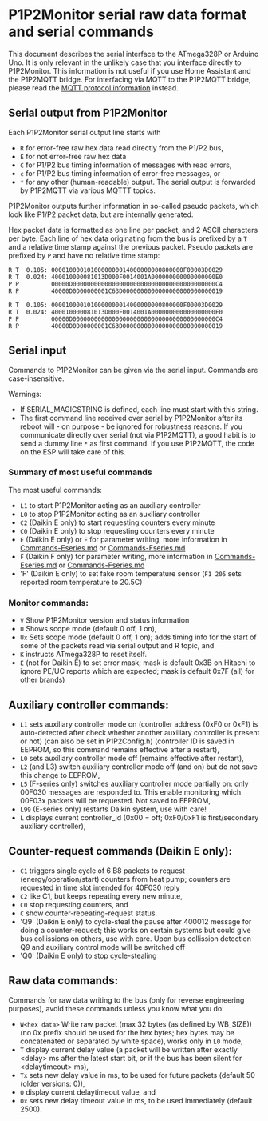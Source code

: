 # P1P2Monitor serial raw data format and serial commands

This document describes the serial interface to the ATmega328P or Arduino Uno. It is only relevant in the unlikely case that you interface directly to P1P2Monitor. This information is not useful if you use Home Assistant and the P1P2MQTT bridge. For interfacing via MQTT to the P1P2MQTT bridge, please read the [MQTT protocol information](https://github.com/Arnold-n/P1P2MQTT/blob/main/P1P2MQTT.md) instead.

## Serial output from P1P2Monitor

Each P1P2Monitor serial output line starts with
- `R` for error-free raw hex data read directly from the P1/P2 bus,
- `E` for not error-free raw hex data
- `C` for P1/P2 bus timing information of messages with read errors,
- `c` for P1/P2 bus timing information of error-free messages, or
- `*` for any other (human-readable) output.
The serial output is forwarded by P1P2MQTT via various MQTTT topics.

P1P2Monitor outputs further information in so-called pseudo packets, which look like P1/P2 packet data, but are internally generated.

Hex packet data is formatted as one line per packet, and 2 ASCII characters per byte. Each line of hex data originating from the bus is prefixed by a `T` and a relative time stamp against the previous packet. Pseudo packets are prefixed by `P` and have no relative time stamp:

~~~
R T  0.105: 0000100001010000000014000000000800000F00003D0029
R T  0.024: 400010000081013D000F0014001A000000000000000000E0
P P         00000D0000000000000000000000000000000000000000C4
R P         40000D0D00000001C63D0000000000000000000000000019
~~~

```
R T  0.105: 0000100001010000000014000000000800000F00003D0029
R T  0.024: 400010000081013D000F0014001A000000000000000000E0
P P         00000D0000000000000000000000000000000000000000C4
R P         40000D0D00000001C63D0000000000000000000000000019
```

## Serial input

Commands to P1P2Monitor can be given via the serial input. Commands are case-insensitive.

Warnings:
 - If SERIAL\_MAGICSTRING is defined, each line must start with this string.
 - The first command line received over serial by P1P2Monitor after its reboot will - on purpose - be ignored for robustness reasons. If you communicate directly over serial (not via P1P2MQTT), a good habit is to send a dummy line `*` as first command. If you use P1P2MQTT, the code on the ESP will take care of this.

### Summary of most useful commands

The most useful commands:
 - `L1` to start P1P2Monitor acting as an auxiliary controller
 - `L0` to stop P1P2Monitor acting as an auxiliary controller
 - `C2` (Daikin E only) to start requesting counters every minute
 - `C0` (Daikin E only) to stop requesting counters every minute
 - `E` (Daikin E only) or `F` for parameter writing, more information in [Commands-Eseries.md](https://github.com/Arnold-n/P1P2MQTT/blob/main/doc/Commands-Eseries.md) or [Commands-Fseries.md](https://github.com/Arnold-n/P1P2MQTT/blob/main/doc/Commands-Fseries.md)
 - `F` (Daikin F only) for parameter writing, more information in [Commands-Eseries.md](https://github.com/Arnold-n/P1P2MQTT/blob/main/doc/Commands-Eseries.md) or [Commands-Fseries.md](https://github.com/Arnold-n/P1P2MQTT/blob/main/doc/Commands-Fseries.md)
 - 'F' (Daikin E only) to set fake room temperature sensor (`F1 205` sets reported room temperature to 20.5C)

### Monitor commands:

- `V`  Show P1P2Monitor version and status information
- `U`  Shows scope mode (default 0 off, 1 on),
- `Ux` Sets scope mode (default 0 off, 1 on); adds timing info for the start of some of the packets read via serial output and R topic, and
- `K` instructs ATmega328P to reset itself.
- `E` (not for Daikin E) to set error mask; mask is default 0x3B on Hitachi to ignore PE/UC reports which are expected; mask is default 0x7F (all) for other brands)

## Auxiliary controller commands:

- `L1` sets auxiliary controller mode on (controller address (0xF0 or 0xF1) is auto-detected after check whether another auxiliary controller is present or not) (can also be set in P1P2Config.h) (controller ID is saved in EEPROM, so this command remains effective after a restart),
- `L0` sets auxiliary controller mode off (remains effective after restart),
- `L2` (and L3) switch auxiliary controller mode off (and on) but do not save this change to EEPROM,
- `L5` (F-series only) switches auxiliary controller mode partially on: only 00F030 messages are responded to. This enable monitoring which 00F03x packets will be requested. Not saved to EEPROM,
- `L99` (E-series only) restarts Daikin system, use with care!
- `L`  displays current controller\_id (0x00 = off; 0xF0/0xF1 is first/secondary auxiliary controller),

## Counter-request commands (Daikin E only):

- `C1` triggers single cycle of 6 B8 packets to request (energy/operation/start) counters from heat pump; counters are requested in time slot intended for 40F030 reply
- `C2` like C1, but keeps repeating every new minute,
- `C0` stop requesting counters, and
- `C`  show counter-repeating-request status.
- 'Q9' (Daikin E only) to cycle-steal the pause after 400012 message for doing a counter-request; this works on certain systems but could give bus collissions on others, use with care. Upon bus collission detection Q9 and auxiliary control mode will be switched off
- 'Q0' (Daikin E only) to stop cycle-stealing

## Raw data commands:

Commands for raw data writing to the bus (only for reverse engineering purposes), avoid these commands unless you know what you do:
- `W<hex data>` Write raw packet (max 32 bytes (as defined by WB\_SIZE)) (no 0x prefix should be used for the hex bytes; hex bytes may be concatenated or separated by white space), works only in `L0` mode,
- `T`  display current delay value (a packet will be written after exactly \<delay\> ms after the latest start bit, or if the bus has been silent for \<delaytimeout\> ms),
- `Tx` sets new delay value in ms, to be used for future packets (default 50 (older versions: 0)),
- `O`  display current delaytimeout value, and
- `Ox` sets new delay timeout value in ms, to be used immediately (default 2500).
